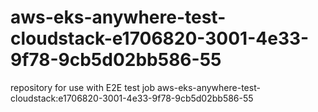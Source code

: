 # aws-eks-anywhere-test-cloudstack-e1706820-3001-4e33-9f78-9cb5d02bb586-55
repository for use with E2E test job aws-eks-anywhere-test-cloudstack:e1706820-3001-4e33-9f78-9cb5d02bb586-55
